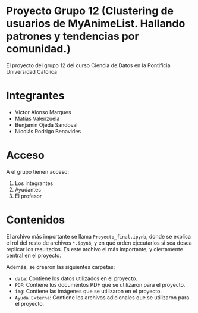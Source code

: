 # Proyecto Grupo 12 (Clustering de usuarios de MyAnimeList. Hallando patrones y tendencias por comunidad.)
El proyecto del grupo 12 del curso Ciencia de Datos en la Pontificia Universidad Católica

# Integrantes
- Victor Alonso Marques
- Matías Valenzuela
- Benjamín Ojeda Sandoval
- Nicolás Rodrigo Benavides

# Acceso
A el grupo tienen acceso:
1. Los integrantes
2. Ayudantes
3. El profesor

# Contenidos

El archivo más importante se llama `Proyecto_final.ipynb`, donde se explica el rol del resto de
archivos `*.ipynb`, y en qué orden ejecutarlos si sea desea replicar los resultados.
Es este archivo el más importante, y ciertamente central en el proyecto.

Además, se crearon las siguientes carpetas:

- `data`: Contiene los datos utilizados en el proyecto. 
- `PDF`: Contiene los documentos PDF que se utilizaron para el proyecto.
- `img`: Contiene las imágenes que se utilizaron en el proyecto.
- `Ayuda Externa`: Contiene los archivos adicionales que se utilizaron para el proyecto.
  
